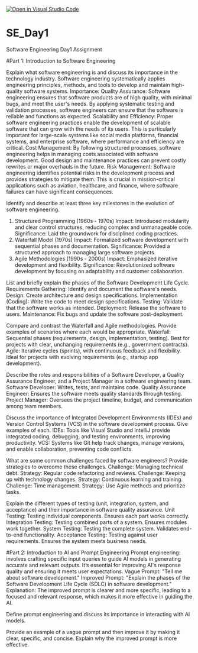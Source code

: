 [![Open in Visual Studio Code](https://classroom.github.com/assets/open-in-vscode-2e0aaae1b6195c2367325f4f02e2d04e9abb55f0b24a779b69b11b9e10269abc.svg)](https://classroom.github.com/online_ide?assignment_repo_id=15574139&assignment_repo_type=AssignmentRepo)
# SE_Day1
Software Engineering Day1 Assignment

#Part 1: Introduction to Software Engineering

Explain what software engineering is and discuss its importance in the technology industry.
Software engineering systematically applies engineering principles, methods, and tools to develop and maintain high-quality software systems.
Importance:
Quality Assurance: Software engineering ensures that software products are of high quality, with minimal bugs, and meet the user's needs. By applying systematic testing and validation processes, software engineers can ensure that the software is reliable and functions as expected.
Scalability and Efficiency: Proper software engineering practices enable the development of scalable software that can grow with the needs of its users. This is particularly important for large-scale systems like social media platforms, financial systems, and enterprise software, where performance and efficiency are critical.
Cost Management: By following structured processes, software engineering helps in managing costs associated with software development. Good design and maintenance practices can prevent costly rewrites or major overhauls in the future.
Risk Management: Software engineering identifies potential risks in the development process and provides strategies to mitigate them. This is crucial in mission-critical applications such as aviation, healthcare, and finance, where software failures can have significant consequences.


Identify and describe at least three key milestones in the evolution of software engineering.
1. Structured Programming (1960s - 1970s)
Impact: Introduced modularity and clear control structures, reducing complex and unmanageable code.
Significance: Laid the groundwork for disciplined coding practices.
2. Waterfall Model (1970s)
Impact: Formalized software development with sequential phases and documentation.
Significance: Provided a structured approach to managing large software projects.
3. Agile Methodologies (1990s - 2000s)
Impact: Emphasized iterative development and flexibility.
Significance: Revolutionized software development by focusing on adaptability and customer collaboration.

List and briefly explain the phases of the Software Development Life Cycle.
Requirements Gathering: Identify and document the software's needs.
Design: Create architecture and design specifications.
Implementation (Coding): Write the code to meet design specifications.
Testing: Validate that the software works as intended.
Deployment: Release the software to users.
Maintenance: Fix bugs and update the software post-deployment.


Compare and contrast the Waterfall and Agile methodologies. Provide examples of scenarios where each would be appropriate.
Waterfall: Sequential phases (requirements, design, implementation, testing). Best for projects with clear, unchanging requirements (e.g., government contracts).
Agile: Iterative cycles (sprints), with continuous feedback and flexibility. Ideal for projects with evolving requirements (e.g., startup app development).


Describe the roles and responsibilities of a Software Developer, a Quality Assurance Engineer, and a Project Manager in a software engineering team.
Software Developer: Writes, tests, and maintains code.
Quality Assurance Engineer: Ensures the software meets quality standards through testing.
Project Manager: Oversees the project timeline, budget, and communication among team members.


Discuss the importance of Integrated Development Environments (IDEs) and Version Control Systems (VCS) in the software development process. Give examples of each.
IDEs: Tools like Visual Studio and IntelliJ provide integrated coding, debugging, and testing environments, improving productivity.
VCS: Systems like Git help track changes, manage versions, and enable collaboration, preventing code conflicts.


What are some common challenges faced by software engineers? Provide strategies to overcome these challenges.
Challenge: Managing technical debt.
Strategy: Regular code refactoring and reviews.
Challenge: Keeping up with technology changes.
Strategy: Continuous learning and training.
Challenge: Time management.
Strategy: Use Agile methods and prioritize tasks.


Explain the different types of testing (unit, integration, system, and acceptance) and their importance in software quality assurance.
Unit Testing: Testing individual components. Ensures each part works correctly.
Integration Testing: Testing combined parts of a system. Ensures modules work together.
System Testing: Testing the complete system. Validates end-to-end functionality.
Acceptance Testing: Testing against user requirements. Ensures the system meets business needs.


#Part 2: Introduction to AI and Prompt Engineering
Prompt engineering: involves crafting specific input queries to guide AI models in generating accurate and relevant outputs. It’s essential for improving AI's response quality and ensuring it meets user expectations.
Vague Prompt: "Tell me about software development."
Improved Prompt: "Explain the phases of the Software Development Life Cycle (SDLC) in software development."
Explanation: The improved prompt is clearer and more specific, leading to a focused and relevant response, which makes it more effective in guiding the AI.


Define prompt engineering and discuss its importance in interacting with AI models.


Provide an example of a vague prompt and then improve it by making it clear, specific, and concise. Explain why the improved prompt is more effective.
